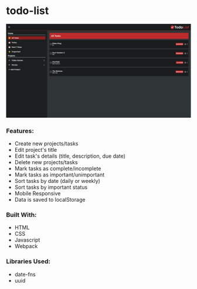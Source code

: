 # todo-list

<img src = "./src/images/home.png">

### Features:

- Create new projects/tasks
- Edit project's title
- Edit task's details (title, description, due date)
- Delete new projects/tasks
- Mark tasks as complete/incomplete
- Mark tasks as important/unimportant
- Sort tasks by date (daily or weekly)
- Sort tasks by important status
- Mobile Responsive
- Data is saved to localStorage

### Built With:

- HTML
- CSS
- Javascript
- Webpack

### Libraries Used:

- date-fns
- uuid
